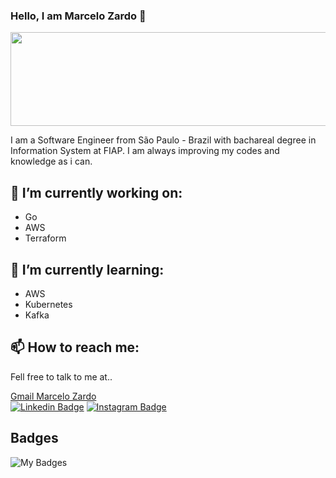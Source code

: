 ### Hello, I am Marcelo Zardo 👋

<p align="center">
  <img width="700" height="150" src="https://media.giphy.com/media/BbhyQKNuzl7WEmB44f/giphy.gif">
</p>

I am a Software Engineer from São Paulo - Brazil with bachareal degree in Information System at FIAP. I am always improving my codes and knowledge as i can.

## 🔭 I’m currently working on:
- Go
- AWS
- Terraform

## 🌱 I’m currently learning:
- AWS
- Kubernetes
- Kafka

## 📫 How to reach me:

Fell free to talk to me at..

[Gmail Marcelo Zardo](mailto:mzardo.zardo@gmail.com)
</br>
[![Linkedin Badge](https://img.shields.io/badge/-LinkedIn-blue?style=flat&logo=LinkedIn&logoColor=white)](https://www.linkedin.com/in/marcelo-zardo/)
[![Instagram Badge](https://img.shields.io/badge/-Instagram-C13584?style=flat&logo=Instagram&logoColor=white)](https://www.instagram.com/zardopw)

## Badges
![My Badges](https://badgeslab-images-bucket.s3-sa-east-1.amazonaws.com/redventures/marcelo-zardo.png)

<!--
**MarceloZardoBR/MarceloZardoBR** is a ✨ _special_ ✨ repository because its `README.md` (this file) appears on your GitHub profile.

Here are some ideas to get you started:

- 🔭 I’m currently working on ...
- 🌱 I’m currently learning ...
- 👯 I’m looking to collaborate on ...
- 🤔 I’m looking for help with ...
- 💬 Ask me about ...
- 📫 How to reach me: ...
- 😄 Pronouns: ...
- ⚡ Fun fact: ...
-->
